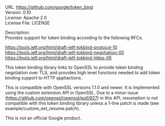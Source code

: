 URL: https://github.com/google/token_bind  
Version: 0.10  
License: Apache 2.0  
License File: LICENSE

Description:  
Provides support for token binding according to the following RFCs:

https://tools.ietf.org/html/draft-ietf-tokbind-protocol-10  
https://tools.ietf.org/html/draft-ietf-tokbind-negotiation-05  
https://tools.ietf.org/html/draft-ietf-tokbind-https-06

This token binding library links to OpenSSL to provide token binding negotiation
over TLS, and provides high level functions needed to add token binding support
to HTTP appliactions.

This is compatible with OpenSSL versions 1.1.0 and newer.  It is implemented
using the custom extension API in OpenSSL.  Due to a minor issue
(https://github.com/openssl/openssl/pull/927) in this API, resumption is not
compatible with this token binding library unless a 1-line patch is made (see
example/custom_ext_resume.patch).

This is not an official Google product.
